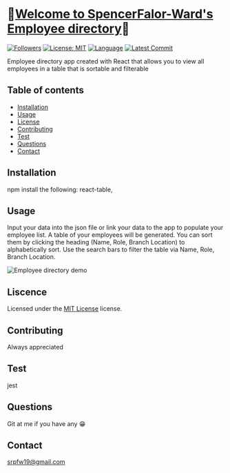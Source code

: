 # :card_index:[Welcome to SpencerFalor-Ward's Employee directory](https://spencerfalor-ward.github.io/Sfw-Employee-Directory/):card_index:

[![Followers](https://img.shields.io/github/followers/SpencerFalor-Ward?style=social)](https://github.com/SpencerFalor-Ward?tab=followers) [![License: MIT](https://img.shields.io/badge/License-MIT-yellow.svg)](https://opensource.org/licenses/MIT) [![Language](https://img.shields.io/github/languages/top/SpencerFalor-Ward/Sfw-Employee-Directory)](https://github.com/SpencerFalor-Ward/Sfw-Employee-Directory/search?l=javascript) [![Latest Commit](https://img.shields.io/github/last-commit/SpencerFalor-Ward/Sfw-Employee-Directory)](https://github.com/SpencerFalor-Ward/Sfw-Employee-Directory/graphs/commit-activity)

Employee directory app created with React that allows you to view all employees in a table that is sortable and filterable

## Table of contents

-   [Installation](#Installation)
-   [Usage](#Usage)
-   [License](#License)
-   [Contributing](#Contributing)
-   [Test](#Test)
-   [Questions](#Questions)
-   [Contact](#Contact)

## Installation

npm install the following: react-table,

## Usage

Input your data into the json file or link your data to the app to populate your employee list. A table of your employees will be generated. You can sort them by clicking the heading (Name, Role, Branch Location) to alphabetically sort. Use the search bars to filter the table via Name, Role, Branch Location.

![Employee directory demo](./employeeDirectoryDemo.gif)

## Liscence

Licensed under the [MIT License](https://choosealicense.com/licenses/mit/) license.

## Contributing

Always appreciated

## Test

jest

## Questions

Git at me if you have any :grin:

## Contact

srpfw19@gmail.com
